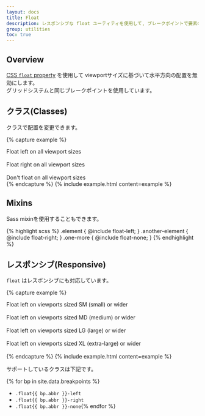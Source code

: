 ```yaml
---
layout: docs
title: Float
description: レスポンシブな float ユーティティを使用して, ブレークポイントで要素のfloatを切り替えます。
group: utilities
toc: true
---
```

<!-- ---
layout: docs
title: Float
description: Toggle floats on any element, across any breakpoint, using our responsive float utilities.
group: utilities
toc: true
--- -->

<!-- ## Overview

These utility classes float an element to the left or right, or disable floating, based on the current viewport size using the [CSS `float` property](https://developer.mozilla.org/en-US/docs/Web/CSS/float). `!important` is included to avoid specificity issues. These use the same viewport breakpoints as our grid system. Please be aware float utilities have no affect on flex items. -->

## Overview
[CSS `float` property](https://developer.mozilla.org/en-US/docs/Web/CSS/float) を使用して viewportサイズに基づいて水平方向の配置を無効にします。  
グリッドシステムと同じブレークポイントを使用しています。



<!-- ## Classes 
Toggle a float with a class: -->

## クラス(Classes)
クラスで配置を変更できます。

{% capture example %}
<div class="float-left">Float left on all viewport sizes</div><br>
<div class="float-right">Float right on all viewport sizes</div><br>
<div class="float-none">Don't float on all viewport sizes</div>
{% endcapture %}
{% include example.html content=example %}

## Mixins
<!-- Or by Sass mixin: -->
Sass mixinを使用することもできます。

{% highlight scss %}
.element {
  @include float-left;
}
.another-element {
  @include float-right;
}
.one-more {
  @include float-none;
}
{% endhighlight %}

<!-- ## Responsive

Responsive variations also exist for each `float` value. -->

## レスポンシブ(Responsive)

`float` はレスポンシブにも対応しています。  


{% capture example %}
<div class="float-sm-left">Float left on viewports sized SM (small) or wider</div><br>
<div class="float-md-left">Float left on viewports sized MD (medium) or wider</div><br>
<div class="float-lg-left">Float left on viewports sized LG (large) or wider</div><br>
<div class="float-xl-left">Float left on viewports sized XL (extra-large) or wider</div><br>
{% endcapture %}
{% include example.html content=example %}

<!-- Here are all the support classes; -->
サポートしているクラスは下記です。

{% for bp in site.data.breakpoints %}
- `.float{{ bp.abbr }}-left`
- `.float{{ bp.abbr }}-right`
- `.float{{ bp.abbr }}-none`{% endfor %}
